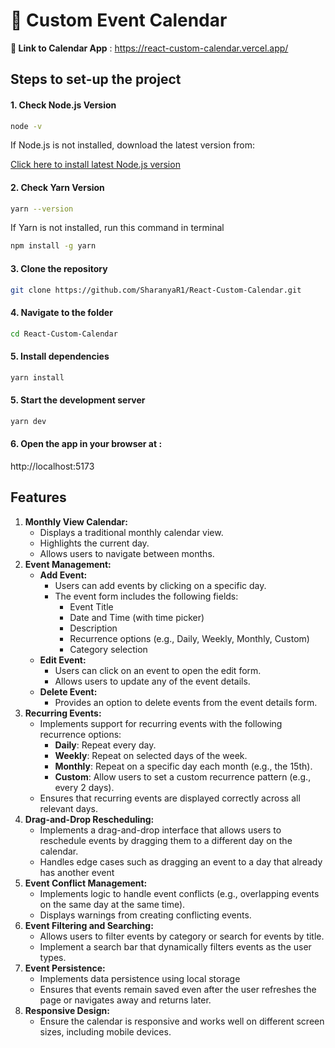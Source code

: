 # 📆 Custom Event Calendar

**🔗 Link to Calendar App** :  https://react-custom-calendar.vercel.app/

## Steps to set-up the project

####  1. Check Node.js Version
```bash
node -v
```

If Node.js is not installed, download the latest version from:

[Click here to install latest Node.js version](https://nodejs.org/en/download)

#### 2. Check Yarn Version
``` bash
yarn --version 
```

If Yarn is not installed, run this command in terminal
``` bash
npm install -g yarn
```

#### 3. Clone the repository
```bash
git clone https://github.com/SharanyaR1/React-Custom-Calendar.git
```

#### 4. Navigate to the folder
``` bash
cd React-Custom-Calendar
```

#### 5. Install dependencies
``` bash
yarn install
```

#### 5. Start the development server
```bash
yarn dev
```

#### 6. Open the app in your browser at :
http://localhost:5173


## **Features**

1. **Monthly View Calendar:**
    - Displays a traditional monthly calendar view.
    - Highlights the current day.
    - Allows users to navigate between months.
2. **Event Management:**
    - **Add Event:**
        - Users can add events by clicking on a specific day.
        - The event form includes the following fields:
            - Event Title
            - Date and Time (with time picker)
            - Description
            - Recurrence options (e.g., Daily, Weekly, Monthly, Custom)
            - Category selection
    - **Edit Event:**
        - Users can click on an event to open the edit form.
        - Allows users to update any of the event details.
    - **Delete Event:**
        - Provides an option to delete events from the event details form.
3. **Recurring Events:**
    - Implements support for recurring events with the following recurrence options:
        - **Daily**: Repeat every day.
        - **Weekly**: Repeat on selected days of the week.
        - **Monthly**: Repeat on a specific day each month (e.g., the 15th).
        - **Custom**: Allow users to set a custom recurrence pattern (e.g., every 2 days).
    - Ensures that recurring events are displayed correctly across all relevant days.
4. **Drag-and-Drop Rescheduling:**
    - Implements a drag-and-drop interface that allows users to reschedule events by dragging them to a different day on the calendar.
    - Handles edge cases such as dragging an event to a day that already has another event
5. **Event Conflict Management:**
    - Implements logic to handle event conflicts (e.g., overlapping events on the same day at the same time).
    - Displays warnings from creating conflicting events.
6. **Event Filtering and Searching:**
    - Allows users to filter events by category or search for events by title.
    - Implement a search bar that dynamically filters events as the user types.
7. **Event Persistence:**
    - Implements data persistence using local storage
    - Ensures that events remain saved even after the user refreshes the page or navigates away and returns later.
8. **Responsive Design:**
    - Ensure the calendar is responsive and works well on different screen sizes, including mobile devices.

